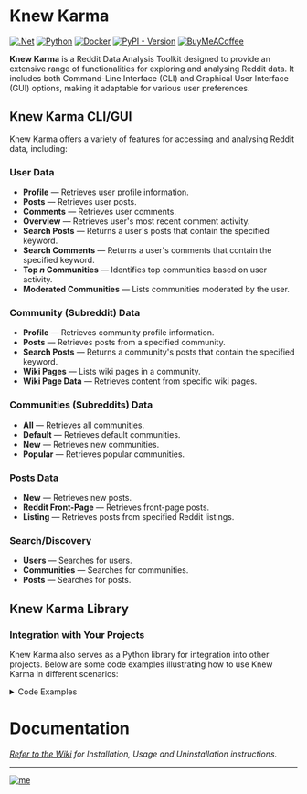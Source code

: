 # Knew Karma

[![.Net](https://img.shields.io/badge/Visual%20Basic%20.NET-5C2D91?style=flat&logo=.net&logoColor=white)](https://github.com/search?q=repo%3Abellingcat%2Fknewkarma++language%3A%22Visual+Basic+.NET%22&type=code) [![Python](https://img.shields.io/badge/Python-3670A0?style=flat&logo=python&logoColor=ffdd54)](https://github.com/search?q=repo%3Abellingcat%2Fknewkarma++language%3APython&type=code) [![Docker](https://img.shields.io/badge/Docker-%230db7ed.svg?style=flat&logo=docker&logoColor=white)](https://github.com/search?q=repo%3Abellingcat%2Fknewkarma++language%3ADockerfile&type=code) [![PyPI - Version](https://img.shields.io/pypi/v/knewkarma?style=flat&logo=pypi&logoColor=ffdd54&label=PyPI&labelColor=3670A0&color=3670A0)](https://pypi.org/project/knewkarma) [![BuyMeACoffee](https://img.shields.io/badge/Buy%20Me%20a%20Coffee-ffdd00?style=flat&logo=buy-me-a-coffee&logoColor=black)](https://buymeacoffee.com/_rly0nheart)

**Knew Karma** is a Reddit Data Analysis Toolkit designed to provide an extensive range of functionalities for exploring
and analysing Reddit data. It includes both Command-Line Interface (CLI) and Graphical User Interface (GUI) options,
making it adaptable for various user preferences.

## Knew Karma CLI/GUI

Knew Karma offers a variety of features for accessing and analysing Reddit data, including:

### User Data

- **Profile** — Retrieves user profile information.
- **Posts** — Retrieves user posts.
- **Comments** — Retrieves user comments.
- **Overview** — Retrieves user's most recent comment activity.
- **Search Posts** — Returns a user's posts that contain the specified keyword.
- **Search Comments** — Returns a user's comments that contain the specified keyword.
- **Top *n* Communities** — Identifies top communities based on user activity.
- **Moderated Communities** — Lists communities moderated by the user.

### Community (Subreddit) Data

- **Profile** — Retrieves community profile information.
- **Posts** — Retrieves posts from a specified community.
- **Search Posts** — Returns a community's posts that contain the specified keyword.
- **Wiki Pages** — Lists wiki pages in a community.
- **Wiki Page Data** — Retrieves content from specific wiki pages.

### Communities (Subreddits) Data

- **All** — Retrieves all communities.
- **Default** — Retrieves default communities.
- **New** — Retrieves new communities.
- **Popular** — Retrieves popular communities.

### Posts Data

- **New** — Retrieves new posts.
- **Reddit Front-Page** — Retrieves front-page posts.
- **Listing** — Retrieves posts from specified Reddit listings.

### Search/Discovery

- **Users** — Searches for users.
- **Communities** — Searches for communities.
- **Posts** — Searches for posts.

## Knew Karma Library

### Integration with Your Projects

Knew Karma also serves as a Python library for integration into other projects. Below are some code examples
illustrating how to use Knew Karma in different scenarios:

<details>
    <summary>Code Examples</summary>

### User Data

```python
import asyncio
import aiohttp
from knewkarma import RedditUser

user = RedditUser(username="TheRealKSi")


# Get user's profile
async def async_profile():
    async with aiohttp.ClientSession() as session:
        profile = await user.profile(session=session)
        print(profile)


# Get user's posts
async def async_posts(limit):
    async with aiohttp.ClientSession() as session:
        # timeframes: ["hour", "day", "month", "year"]. Leave parameter unspecified to get from all timeframes.
        # sorting: ["controversial", "new", "top", "best", "hot", "rising"]. Leave parameter unspecified to get from all sort criteria.
        posts = await user.posts(limit=limit, session=session)
        print(posts)


# Get user's comments
async def async_comments(limit):
    async with aiohttp.ClientSession() as session:
        # timeframes: ["hour", "day", "month", "year"]. Leave parameter unspecified to get from all timeframes.
        # sorting: ["controversial", "new", "top", "best", "hot", "rising"]. Leave parameter unspecified to get from all sort criteria.
        comments = await user.comments(limit=limit, session=session)
        print(comments)


# Get user's most recent comment activity
async def async_overview(limit):
    async with aiohttp.ClientSession() as session:
        comments = await user.overview(limit=limit, session=session)
        print(comments)


# Get posts that contain the specified keyword
async def async_search_posts(keyword, limit):
    async with aiohttp.ClientSession() as session:
        found_posts = await user.search_posts(keyword=keyword, limit=limit, session=session)
        print(found_posts)


# Get comments that contain the specified keyword
async def async_search_comments(keyword, limit):
    async with aiohttp.ClientSession() as session:
        found_comments = await user.search_comments(keyword=keyword, limit=limit, session=session)
        print(found_comments)


# Get user's top n communities based on n post frequency
async def async_top_communities(top_n, limit):
    async with aiohttp.ClientSession() as session:
        top_communities = await user.top_communities(top_n=top_n, limit=limit, session=session)
        print(top_communities)


# Get communities moderated by user       
async def async_moderated_communities():
    async with aiohttp.ClientSession() as session:
        moderated_communities = await user.moderated_communities(session=session)
        print(moderated_communities)

# asyncio.run(async_profile())
# asyncio.run(async_posts(limit=5))
# asyncio.run(async_comments(limit=100))
# asyncio.run(async_overview(limit=50))
# asyncio.run(async_search_posts(keyword="game", limit=100))
# asyncio.run(async_search_comments(keyword="lol", limit=100))
# asyncio.run(async_top_communities(top_n=10, limit=100))
# asyncio.run(async_moderated_communities())
```

### Community (Subreddit) Data

````python
import asyncio
import aiohttp
from knewkarma import RedditCommunity

# Initialize RedditSub with the specified community
community = RedditCommunity(community="MachineLearning")


# Get a community's profile
async def async_profile():
    async with aiohttp.ClientSession() as session:
        profile = await community.profile(session=session)
        print(profile)


# Get a community's posts
async def async_posts(limit):
    async with aiohttp.ClientSession() as session:
        # timeframes: ["hour", "day", "month", "year"]. Leave parameter unspecified to get from all timeframes.
        # sorting: ["controversial", "new", "top", "best", "hot", "rising"]. Leave parameter unspecified to get from all sort criteria.
        posts = await community.posts(limit=limit, session=session)
        print(posts)


# Get posts that contain the specified keyword
async def async_search(keyword, limit):
    async with aiohttp.ClientSession() as session:
        found_posts = await community.search(keyword=keyword, limit=limit, session=session)
        print(found_posts)


# Get a community's wiki pages
async def async_wiki_pages():
    async with aiohttp.ClientSession() as session:
        wiki_pages = await community.wiki_pages(session=session)
        print(wiki_pages)


# Get a community's specified wiki page
async def async_wiki_page(page):
    async with aiohttp.ClientSession() as session:
        wiki_page = await community.wiki_page(page=page, session=session)
        print(wiki_page)

# asyncio.run(async_profile())
# asyncio.run(async_posts(limit=200))
# asyncio.run(async_search(keyword="artificial intelligence", limit=100))
# asyncio.run(async_wiki_pages())
# asyncio.run(async_wiki_page(page="config/description"))
````

### Communities (Subreddits) Data

````python
import asyncio
import aiohttp
from knewkarma import RedditCommunities

# Initialize RedditSub with the specified community
communities = RedditCommunities()


# Get all communities
async def async_all(limit):
    async with aiohttp.ClientSession() as session:
        all_communities = await communities.all(limit=limit, session=session)
        print(all_communities)


# Get default communities
async def async_default(limit):
    async with aiohttp.ClientSession() as session:
        default_communities = await communities.default(limit=limit, session=session)
        print(default_communities)


# Get new communities
async def async_new(limit):
    async with aiohttp.ClientSession() as session:
        new_communities = await communities.new(limit=limit, session=session)
        print(new_communities)


# Get popular communities
async def async_popular(limit):
    async with aiohttp.ClientSession() as session:
        popular_communities = await communities.default(limit=limit, session=session)
        print(popular_communities)

# asyncio.run(async_all(limit=500))
# asyncio.run(async_default(limit=200))
# asyncio.run(async_new(limit=100))
# asyncio.run(async_popular(limit=150))
````

### Posts Data

```python
import asyncio
import aiohttp
from knewkarma import RedditPosts

# Initialize RedditPosts
posts = RedditPosts()


# Get new posts
async def async_new(limit):
    async with aiohttp.ClientSession() as session:
        new_posts = await posts.new(limit=limit, session=session)
        print(new_posts)


# Get posts from the front-page
async def async_front_page(limit, sort, timeframe):
    async with aiohttp.ClientSession() as session:
        front_page_posts = await posts.front_page(limit=limit, sort=sort, timeframe=timeframe, session=session)
        print(front_page_posts)


# Get posts from a specified listing
async def async_listing(listing, limit, timeframe):
    async with aiohttp.ClientSession() as session:
        listing_posts = await posts.listing(listings_name=listing, limit=limit, timeframe=timeframe,
                                            session=session)
        print(listing_posts)

# timeframes: ["hour", "day", "month", "year"]. Leave parameter unspecified to get from all timeframes.
# sorting: ["controversial", "new", "top", "best", "hot", "rising"]. Leave parameter unspecified to get from all sort criteria.
# asyncio.run(async_new(limit=100))
# asyncio.run(async_front_page(limit=150, sort="top", timeframe="hour"))
# asyncio.run(async_listing(listing="best", limit=200, timeframe="month"))
```

### Search/Discovery

```python
import asyncio
import aiohttp
from knewkarma import RedditSearch

search = RedditSearch()


# Search users
async def async_search_users(query, limit):
    async with aiohttp.ClientSession() as session:
        users = await search.users(query=query, limit=limit, session=session)
        print(users)


# Search communities (subreddits)
async def async_search_communities(query, limit):
    async with aiohttp.ClientSession() as session:
        communities = await search.communities(query=query, limit=limit, session=session)
        print(communities)


# Search posts
async def async_search_posts(query, limit):
    async with aiohttp.ClientSession() as session:
        # timeframes: ["hour", "day", "month", "year"]. Leave parameter unspecified to get from all timeframes.
        # sorting: ["controversial", "new", "top", "best", "hot", "rising"]. Leave parameter unspecified to get from all sort criteria.
        posts = await search.posts(query=query, limit=limit, session=session)
        print(posts)

# asyncio.run(async_search_users(query="john", limit=150))
# asyncio.run(async_search_communities(query="ask", limit=200))
# asyncio.run(async_search_posts(query="cooking", limit=250))
```

</details>

# Documentation

*[Refer to the Wiki](https://github.com/bellingcat/knewkarma/wiki) for Installation, Usage and Uninstallation
instructions.*
***
[![me](https://github.com/bellingcat/knewkarma/assets/74001397/efd19c7e-9840-4969-b33c-04087e73e4da)](https://rly0nheart.github.io)

